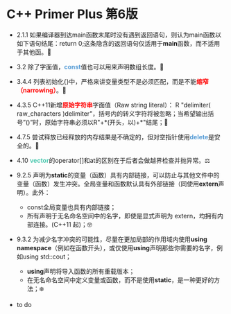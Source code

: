 # C++ Primer Plus  第6版

- 2.1.1 如果编译器到达main函数末尾时没有遇到返回语句，则认为main函数以如下语句结尾：return 0;这条隐含的返回语句仅适用于**main**函数，而不适用于其他函。🥝

- 3.2 除了字面值，<font color=#569CD6><b>const</b></font>值也可以用来声明数组长度。🦆

- 3.4.4 列表初始化{}中，严格来讲变量类型不是必须匹配，而是不能<font color=#ff0000><b>缩窄（narrowing）</b></font>。🏰

- 4.3.5 C++11新增<font color=#ff0000><b>原始字符串</b></font>字面值（Raw string literal）：
R "delimiter( raw_characters )delimiter"，括号内的转义字符将被忽略；当希望输出括号”()”时，原始字符串必须以R"+\*(开头，以)+\*"结尾；🐆

- 4.7.5 尝试释放已经释放的内存结果是不确定的，但对空指针使用<font color=#569CD6><b>delete</b></font>是安全的。🍇

- 4.10 <font color=#4EC9B0><b>vector</b></font>的operator[]和at的区别在于后者会做越界检查并抛异常。⚖️

- 9.2.5 声明为**static**的变量（函数）具有内部链接，可以防止与其他文件中的变量（函数）发生冲突。全局变量和函数默认具有外部链接（同使用**extern**声明）。此外：
  - const全局变量也具有内部链接；
  - 所有声明于无名命名空间中的名字，即使是显式声明为 extern，均拥有内部连接。(C++11 起)；🤓

- 9.3.2 为减少名字冲突的可能性，尽量在更加局部的作用域内使用**using namespace**（例如在函数开头），或仅使用**using**声明那些你需要的名字，例如using std::cout；
  - **using**声明将导入函数的所有重载版本；
  - 在无名命名空间中定义变量或函数，而不是使用**static**，是一种更好的方法；❄️

- to do

